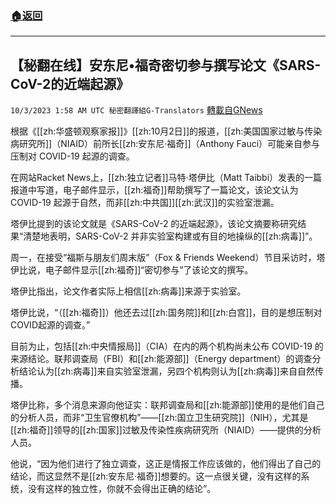 ###  [:house:返回](README.md)
---


## 【秘翻在线】安东尼•福奇密切参与撰写论文《SARS-CoV-2的近端起源》
`10/3/2023 1:58 AM UTC 秘密翻譯組G-Translators` [轉載自GNews](https://gnews.org/articles/1772061)

根据《[[zh:华盛顿观察家报]]》[[zh:10月2日]]的报道，[[zh:美国国家过敏与传染病研究所]]（NIAID）前所长[[zh:安东尼·福奇]]（Anthony Fauci）可能亲自参与压制对 COVID-19 起源的调查。

在网站Racket News上，[[zh:独立记者]]马特·塔伊比（Matt Taibbi）发表的一篇报道中写道，电子邮件显示，[[zh:福奇]]帮助撰写了一篇论文，该论文认为 COVID-19 起源于自然，而非[[zh:中共国]][[zh:武汉]]的实验室泄漏。

塔伊比提到的该论文就是《SARS-CoV-2 的近端起源》，该论文摘要称研究结果“清楚地表明，SARS-CoV-2 并非实验室构建或有目的地操纵的[[zh:病毒]]”。

周一，在接受“福斯与朋友们周末版”（Fox & Friends Weekend）节目采访时，塔伊比说，电子邮件显示[[zh:福奇]]“密切参与”了该论文的撰写。

塔伊比指出，论文作者实际上相信[[zh:病毒]]来源于实验室。

塔伊比说，“（[[zh:福奇]]）他还去过[[zh:国务院]]和[[zh:白宫]]，目的是想压制对COVID起源的调查。”

目前为止，包括[[zh:中央情报局]]（CIA）在内的两个机构尚未公布 COVID-19 的来源结论。联邦调查局（FBI）和[[zh:能源部]]（Energy department）的调查分析结论认为[[zh:病毒]]来自实验室泄漏，另四个机构则认为[[zh:病毒]]来自自然传播。

塔伊比称，多个消息来源向他证实：联邦调查局和[[zh:能源部]]使用的是他们自己的分析人员，而非“卫生官僚机构”——[[zh:国立卫生研究院]]（NIH），尤其是[[zh:福奇]]领导的[[zh:国家]]过敏及传染性疾病研究所（NIAID）——提供的分析人员。

他说，“因为他们进行了独立调查，这正是情报工作应该做的，他们得出了自己的结论，而这显然不是[[zh:安东尼·福奇]]想要的。这一点很关键，没有这样的系统，没有这样的独立性，你就不会得出正确的结论”。
